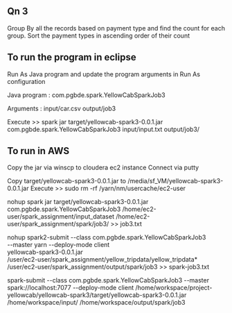 
Qn 3
----
Group By all the records based on payment type and 
find the count for each group. 
Sort the payment types in ascending order of their count
 
To run the program in eclipse
--

Run As Java program and update the program arguments in Run As configuration


Java program : com.pgbde.spark.YellowCabSparkJob3

Arguments : input/car.csv output/job3
 
Execute >> 
spark jar target/yellowcab-spark3-0.0.1.jar com.pgbde.spark.YellowCabSparkJob3 input/input.txt output/job3/
 
To run in AWS
--
Copy the jar via winscp to cloudera ec2 instance
Connect via putty

Copy target/yellowcab-spark3-0.0.1.jar to /media/sf_VM/yellowcab-spark3-0.0.1.jar
Execute >>
sudo rm -rf /yarn/nm/usercache/ec2-user

nohup spark jar target/yellowcab-spark3-0.0.1.jar com.pgbde.spark.YellowCabSparkJob3  /home/ec2-user/spark_assignment/input_dataset
 /home/ec2-user/spark_assignment/spark/job3/ >> job3.txt
 
nohup spark2-submit --class com.pgbde.spark.YellowCabSparkJob3 \
--master yarn --deploy-mode client \
yellowcab-spark3-0.0.1.jar \
/user/ec2-user/spark_assignment/yellow_tripdata/yellow_tripdata* \
/user/ec2-user/spark_assignment/output/spark/job3 >> spark-job3.txt
 
 spark-submit --class com.pgbde.spark.YellowCabSparkJob3 --master  spark://localhost:7077 --deploy-mode client /home/workspace/project-yellowcab/yellowcab-spark3/target/yellowcab-spark3-0.0.1.jar /home/workspace/input/ /home/workspace/output/spark/job3
 
